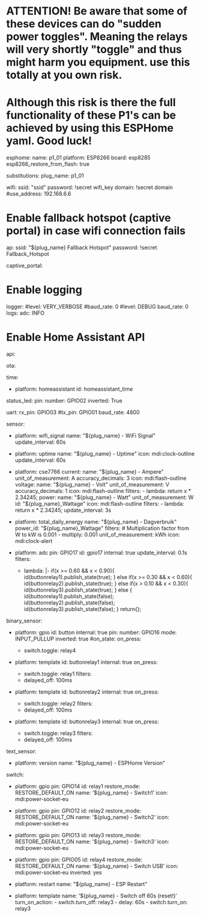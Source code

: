 
# ATTENTION! Be aware that some of these devices can do "sudden power toggles". Meaning the relays will very shortly "toggle" and thus might harm you equipment. use this totally at you own risk.
# Although this risk is there the full functionality of these P1's can be achieved by using this ESPHome yaml. Good luck!

esphome:
  name: p1_01
  platform: ESP8266
  board: esp8285
  esp8266_restore_from_flash: true

substitutions:
  plug_name: p1_01

wifi:
  ssid: "ssid"
  password: !secret wifi_key
  domain: !secret domain
  #use_address: 192.168.6.6
  # Enable fallback hotspot (captive portal) in case wifi connection fails
  ap:
    ssid: "${plug_name} Fallback Hotspot"
    password: !secret Fallback_Hotspot

captive_portal:

# Enable logging
logger:
  #level: VERY_VERBOSE
  #baud_rate: 0
  #level: DEBUG
  baud_rate: 0
  logs:
    adc: INFO

# Enable Home Assistant API
api:

ota:

time:
  - platform: homeassistant
    id: homeassistant_time
    
status_led:
  pin:
    number: GPIO02
    inverted: True

uart:
  rx_pin: GPIO03
  #tx_pin: GPIO01
  baud_rate: 4800
  
sensor:
  - platform: wifi_signal
    name: "${plug_name} - WiFi Signal"
    update_interval: 60s
  
  - platform: uptime
    name: "${plug_name} - Uptime"
    icon: mdi:clock-outline
    update_interval: 60s 
    
  - platform: cse7766
    current:
      name: "${plug_name} - Ampere"
      unit_of_measurement: A
      accuracy_decimals: 3
      icon: mdi:flash-outline
    voltage:
      name: "${plug_name} - Volt"
      unit_of_measurement: V
      accuracy_decimals: 1
      icon: mdi:flash-outline
      filters:
        - lambda: return x * 2.34245;
    power:
      name: "${plug_name} - Watt"
      unit_of_measurement: W
      id: "${plug_name}_Wattage"
      icon: mdi:flash-outline
      filters:
        - lambda: return x * 2.34245;
    update_interval: 3s
    
  - platform: total_daily_energy
    name: "${plug_name} - Dagverbruik"
    power_id: "${plug_name}_Wattage"
    filters:
        # Multiplication factor from W to kW is 0.001
        - multiply: 0.001
    unit_of_measurement: kWh
    icon: mdi:clock-alert 
    
  - platform: adc
    pin: GPIO17
    id: gpio17
    internal: true
    update_interval: 0.1s
    filters:
      - lambda: |-
          if(x >= 0.60 && x < 0.90){
            id(buttonrelay1).publish_state(true);
          } else if(x >= 0.30 && x < 0.60){
            id(buttonrelay2).publish_state(true);
          }
          else if(x > 0.10 && x < 0.30){
            id(buttonrelay3).publish_state(true);
          } else {
            id(buttonrelay1).publish_state(false);
            id(buttonrelay2).publish_state(false);
            id(buttonrelay3).publish_state(false);
          }
          return{};

binary_sensor:
  - platform: gpio
    id: button
    internal: true
    pin:
      number: GPIO16
      mode: INPUT_PULLUP
      inverted: true
    #on_state:
    on_press:
      - switch.toggle: relay4
      
  - platform: template
    id: buttonrelay1
    internal: true
    on_press:
      - switch.toggle: relay1
    filters:
      - delayed_off: 100ms
    
  - platform: template
    id: buttonrelay2
    internal: true
    on_press:
      - switch.toggle: relay2
    filters:
      - delayed_off: 100ms
    
  - platform: template
    id: buttonrelay3
    internal: true
    on_press:
      - switch.toggle: relay3
    filters:
      - delayed_off: 100ms
    
text_sensor:
  - platform: version
    name: "${plug_name} - ESPHome Version"

switch:
  - platform: gpio
    pin: GPIO14
    id: relay1
    restore_mode: RESTORE_DEFAULT_ON
    name: '${plug_name} - Switch1'
    icon: mdi:power-socket-eu

  - platform: gpio
    pin: GPIO12
    id: relay2
    restore_mode: RESTORE_DEFAULT_ON
    name: '${plug_name} - Switch2'
    icon: mdi:power-socket-eu

  - platform: gpio
    pin: GPIO13
    id: relay3
    restore_mode: RESTORE_DEFAULT_ON
    name: '${plug_name} - Switch3'
    icon: mdi:power-socket-eu

  - platform: gpio
    pin: GPIO05
    id: relay4
    restore_mode: RESTORE_DEFAULT_ON
    name: '${plug_name} - Switch USB'
    icon: mdi:power-socket-eu
    inverted: yes

  - platform: restart
    name: "${plug_name} - ESP Restart"
    
  - platform: template
    name: '${plug_name} - Switch off 60s (reset!)'
    turn_on_action:
        - switch.turn_off: relay3
        - delay: 60s
        - switch.turn_on: relay3
